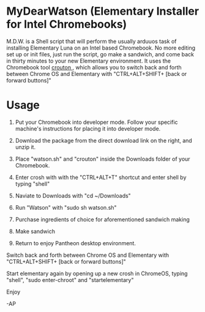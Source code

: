 MyDearWatson (Elementary Installer for Intel Chromebooks)
============

M.D.W. is a Shell script that will perform the usually arduuos task of installing Elementary Luna on an Intel based Chromebook. No more editing set up or init files, just run the script, go make a sandwich, and come back in thirty minutes to your new Elementary environment. It uses the Chromebook tool <a href="https://github.com/dnschneid/crouton"> crouton <a>, which allows you to switch back and forth between Chrome OS and Elementary with "CTRL+ALT+SHIFT+ [back or forward buttons]"

Usage
============

1. Put your Chromebook into developer mode. Follow your specific machine's instructions for placing it into developer mode.

2. Download the package from the direct download link on the right, and unzip it.
3. Place "watson.sh" and "crouton" inside the Downloads folder of your Chromebook.
4. Enter crosh with with the "CTRL+ALT+T" shortcut and enter shell by typing "shell"
5. Naviate to Downloads with "cd ~/Downloads"
6. Run "Watson" with "sudo sh watson.sh"
7. Purchase ingredients of choice for aforementioned sandwich making
8. Make sandwich
9. Return to enjoy Pantheon desktop environment.

Switch back and forth between Chrome OS and Elementary with "CTRL+ALT+SHIFT+ [back or forward buttons]"

Start elementary again by opening up a new crosh in ChromeOS, typing "shell", "sudo enter-chroot" and "startelementary"

Enjoy


-AP
 



